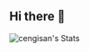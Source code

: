 ## Hi there 👋

![cengisan's Stats](https://github-readme-stats.vercel.app/api?username=cengisan&theme=vue-dark&show_icons=true&hide_border=true&count_private=true)
